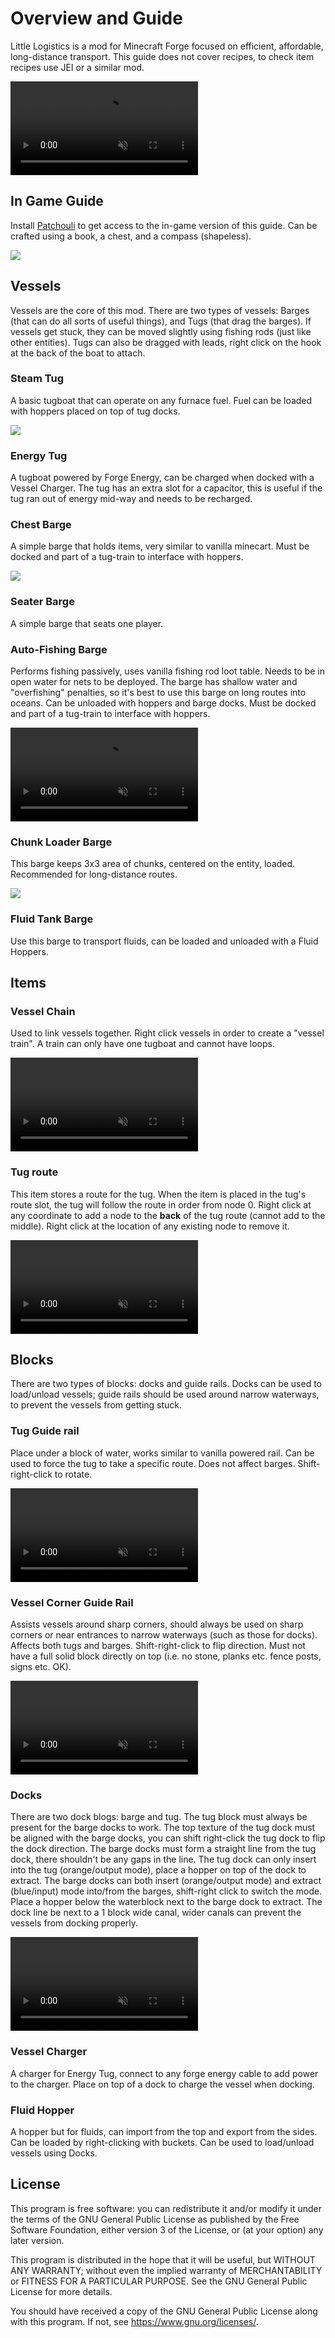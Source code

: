 # Overview and Guide

Little Logistics is a mod for Minecraft Forge focused on efficient, affordable, long-distance transport. This guide does not cover recipes, to check item recipes use JEI or a similar mod.

<video src="https://user-images.githubusercontent.com/31002977/150042817-908a75b5-2802-4c83-a13d-0fbecc0ec94c.mp4" data-canonical-src="https://user-images.githubusercontent.com/31002977/150042817-908a75b5-2802-4c83-a13d-0fbecc0ec94c.mp4" controls="controls" muted="muted" class="d-block rounded-bottom-2 width-fit" style="max-height:35vh;"></video><br/>

## In Game Guide

Install [Patchouli](https://www.curseforge.com/minecraft/mc-mods/patchouli) to get access to the in-game version of this guide. Can be crafted using a book, a chest, and a compass (shapeless).

<img src="https://user-images.githubusercontent.com/31002977/151086871-fc13047b-a52a-4bb0-84f9-c4f7ab76e2c0.png" style="max-height:35vh;">

## Vessels

Vessels are the core of this mod. There are two types of vessels: Barges (that can do all sorts of useful things), and Tugs (that drag the barges). If vessels get stuck, they can be moved slightly using fishing rods (just like other entities). Tugs can also be dragged with leads, right click on the hook at the back of the boat to attach.

### Steam Tug

A basic tugboat that can operate on any furnace fuel. Fuel can be loaded with hoppers placed on top of tug docks.

<img src="https://user-images.githubusercontent.com/31002977/150037890-3bd23e8c-8aea-4910-85c3-34ba49c7504c.png" style="max-height:35vh;">

### Energy Tug

A tugboat powered by Forge Energy, can be charged when docked with a Vessel Charger. The tug has an extra slot for a capacitor, this is useful if the tug ran out of energy mid-way and needs to be recharged.

### Chest Barge

A simple barge that holds items, very similar to vanilla minecart. Must be docked and part of a tug-train to interface with hoppers.

<img src="https://user-images.githubusercontent.com/31002977/150036819-99629a2b-d3db-4058-aa16-4bd7bed7b1ac.png" style="max-height:35vh;">

### Seater Barge

A simple barge that seats one player.

### Auto-Fishing Barge

Performs fishing passively, uses vanilla fishing rod loot table. Needs to be in open water for nets to be deployed. The barge has shallow water and "overfishing" penalties, so it's best to use this barge on long routes into oceans. Can be unloaded with hoppers and barge docks. Must be docked and part of a tug-train to interface with hoppers.

<video src="https://user-images.githubusercontent.com/31002977/149857342-05ef5100-05de-4899-b92f-ddec2d7ccfaf.mp4" data-canonical-src="https://user-images.githubusercontent.com/31002977/149857342-05ef5100-05de-4899-b92f-ddec2d7ccfaf.mp4" controls="controls" muted="muted" class="d-block rounded-bottom-2 width-fit" style="max-height:35vh;"></video><br/>

### Chunk Loader Barge

This barge keeps 3x3 area of chunks, centered on the entity, loaded. Recommended for long-distance routes.

<img src="https://user-images.githubusercontent.com/31002977/150036818-47fc4cfd-8dc0-470f-9f26-d4b16a3e0f6c.png" style="max-height:35vh;">

### Fluid Tank Barge

Use this barge to transport fluids, can be loaded and unloaded with a Fluid Hoppers.

## Items

### Vessel Chain

Used to link vessels together. Right click vessels in order to create a "vessel train". A train can only have one tugboat and cannot have loops.

<video src="https://user-images.githubusercontent.com/31002977/149873611-dcc6af47-7d9d-4117-927e-3ee7216faae9.mp4" data-canonical-src="https://user-images.githubusercontent.com/31002977/149873611-dcc6af47-7d9d-4117-927e-3ee7216faae9.mp4" controls="controls" muted="muted" class="d-block rounded-bottom-2 width-fit" style="max-height:35vh;"></video><br/>

### Tug route

This item stores a route for the tug. When the item is placed in the tug's route slot, the tug will follow the route in order from node 0. Right click at any coordinate to add a node to the **back** of the tug route (cannot add to the middle). Right click at the location of any existing node to remove it.

<video src="https://user-images.githubusercontent.com/31002977/149873867-d83fec24-2a14-4774-b3f3-feaa08d27440.mp4" data-canonical-src="https://user-images.githubusercontent.com/31002977/149873867-d83fec24-2a14-4774-b3f3-feaa08d27440.mp4" controls="controls" muted="muted" class="d-block rounded-bottom-2 width-fit" style="max-height:35vh;"></video><br/>

## Blocks

There are two types of blocks: docks and guide rails. Docks can be used to load/unload vessels; guide rails should be used around narrow waterways, to prevent the vessels from getting stuck.

### Tug Guide rail

Place under a block of water, works similar to vanilla powered rail. Can be used to force the tug to take a specific route. Does not affect barges. Shift-right-click to rotate.

<video src="https://user-images.githubusercontent.com/31002977/149873601-8dc6ea2b-f5d9-4cc7-992c-b40601eb093d.mp4" data-canonical-src="https://user-images.githubusercontent.com/31002977/149873601-8dc6ea2b-f5d9-4cc7-992c-b40601eb093d.mp4" controls="controls" muted="muted" class="d-block rounded-bottom-2 width-fit" style="max-height:35vh;"></video><br/>

### Vessel Corner Guide Rail

Assists vessels around sharp corners, should always be used on sharp corners or near entrances to narrow waterways (such as those for docks). Affects both tugs and barges. Shift-right-click to flip direction. Must not have a full solid block directly on top (i.e. no stone, planks etc. fence posts, signs etc. OK).

<video src="https://user-images.githubusercontent.com/31002977/149873858-95ea9970-2b91-4cd0-a7ba-9a2d2d545292.mp4" data-canonical-src="https://user-images.githubusercontent.com/31002977/149873858-95ea9970-2b91-4cd0-a7ba-9a2d2d545292.mp4" controls="controls" muted="muted" class="d-block rounded-bottom-2 width-fit" style="max-height:35vh;"></video><br/>

### Docks

There are two dock blogs: barge and tug. The tug block must always be present for the barge docks to work. The top texture of the tug dock must be aligned with the barge docks, you can shift right-click the tug dock to flip the dock direction. The barge docks must form a straight line from the tug dock, there shouldn't be any gaps in the line. The tug dock can only insert into the tug (orange/output mode), place a hopper on top of the dock to extract. The barge docks can both insert (orange/output mode) and extract (blue/input) mode into/from the barges, shift-right click to switch the mode. Place a hopper below the waterblock next to the barge dock to extract. The dock line be next to a 1 block wide canal, wider canals can prevent the vessels from docking properly.


<video src="https://user-images.githubusercontent.com/31002977/149874251-ccc26b7d-b74c-474b-b066-e48a01872000.mp4" data-canonical-src="https://user-images.githubusercontent.com/31002977/149874251-ccc26b7d-b74c-474b-b066-e48a01872000.mp4" controls="controls" muted="muted" class="d-block rounded-bottom-2 width-fit" style="max-height:35vh;"></video><br/>

### Vessel Charger

A charger for Energy Tug, connect to any forge energy cable to add power to the charger. Place on top of a dock to charge the vessel when docking.

### Fluid Hopper

A hopper but for fluids, can import from the top and export from the sides. Can be loaded by right-clicking with buckets. Can be used to load/unload vessels using Docks.

## License

This program is free software: you can redistribute it and/or modify
it under the terms of the GNU General Public License as published by
the Free Software Foundation, either version 3 of the License, or
(at your option) any later version.

This program is distributed in the hope that it will be useful,
but WITHOUT ANY WARRANTY; without even the implied warranty of
MERCHANTABILITY or FITNESS FOR A PARTICULAR PURPOSE.  See the
GNU General Public License for more details.

You should have received a copy of the GNU General Public License
along with this program.  If not, see <https://www.gnu.org/licenses/>.

